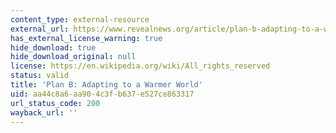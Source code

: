 ```yaml
---
content_type: external-resource
external_url: https://www.revealnews.org/article/plan-b-adapting-to-a-warmer-world/
has_external_license_warning: true
hide_download: true
hide_download_original: null
license: https://en.wikipedia.org/wiki/All_rights_reserved
status: valid
title: 'Plan B: Adapting to a Warmer World'
uid: aa44c8a6-aa90-4c3f-b637-e527ce863317
url_status_code: 200
wayback_url: ''
---
```

